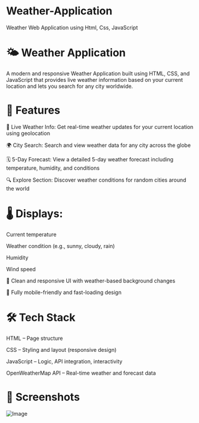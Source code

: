 # Weather-Application
Weather Web Application using Html, Css, JavaScript

# 🌤️ Weather Application
A modern and responsive Weather Application built using HTML, CSS, and JavaScript that provides live weather information based on your current location and lets you search for any city worldwide.

# 🚀 Features
📍 Live Weather Info: Get real-time weather updates for your current location using geolocation

🌍 City Search: Search and view weather data for any city across the globe

🗓️ 5-Day Forecast: View a detailed 5-day weather forecast including temperature, humidity, and conditions

🔍 Explore Section: Discover weather conditions for random cities around the world

# 🌡️ Displays:

Current temperature

Weather condition (e.g., sunny, cloudy, rain)

Humidity

Wind speed

🎨 Clean and responsive UI with weather-based background changes

📱 Fully mobile-friendly and fast-loading design

# 🛠️ Tech Stack
HTML – Page structure

CSS – Styling and layout (responsive design)

JavaScript – Logic, API integration, interactivity

OpenWeatherMap API – Real-time weather and forecast data

# 📸 Screenshots

![Image](https://github.com/user-attachments/assets/bd93428d-910d-463a-9fae-8a495688df65)
